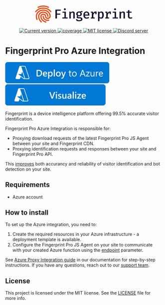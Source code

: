 <p align="center">
  <a href="https://fingerprint.com">
    <picture>
     <source media="(prefers-color-scheme: dark)" srcset="assets/logo_light.svg" />
     <source media="(prefers-color-scheme: light)" srcset="assets/logo_dark.svg" />
     <img src="assets/logo_dark.svg" alt="Fingerprint logo" width="312px" />
   </picture>
  </a>
<p align="center">
<a href="https://github.com/fingerprintjs/fingerprint-pro-azure-integration">
  <img src="https://img.shields.io/github/v/release/fingerprintjs/fingerprint-pro-azure-integration" alt="Current version">
</a>
<a href="https://fingerprintjs.github.io/fingerprint-pro-azure-integration">
  <img src="https://fingerprintjs.github.io/fingerprint-pro-azure-integration/badges.svg" alt="coverage">
</a>
<a href="https://opensource.org/licenses/MIT">
  <img src="https://img.shields.io/:license-mit-blue.svg" alt="MIT license">
</a>
<a href="https://discord.gg/39EpE2neBg">
  <img src="https://img.shields.io/discord/852099967190433792?style=logo&label=Discord&logo=Discord&logoColor=white" alt="Discord server">
</a>

# Fingerprint Pro Azure Integration

[![Deploy To Azure](https://raw.githubusercontent.com/fingerprintjs/fingerprint-pro-azure-integration/main/assets/azure/deploytoazure.svg?sanitize=true)](https://portal.azure.com/#create/Microsoft.Template/uri/https%3A%2F%2Fraw.githubusercontent.com%2Ffingerprintjs%2Ffingerprint-pro-azure-integration%2Fmain%2Fazuredeploy.json)
[![Visualize](https://raw.githubusercontent.com/fingerprintjs/fingerprint-pro-azure-integration/main/assets/azure/visualizebutton.svg?sanitize=true)](http://armviz.io/#/?load=https%3A%2F%2Fraw.githubusercontent.com%2Ffingerprintjs%2Ffingerprint-pro-azure-integration%2Fmain%2Fazuredeploy.json)

Fingerprint is a device intelligence platform offering 99.5% accurate visitor identification.
  
Fingerprint Pro Azure Integration is responsible for:

* Proxying download requests of the latest Fingerprint Pro JS Agent between your site and Fingerprint CDN.
* Proxying identification requests and responses between your site and Fingerprint Pro API.
  
This [improves](https://dev.fingerprint.com/docs/azure-proxy-integration#the-benefits-of-using-the-azure-integration) both accurancy and reliability of visitor identification and bot detection on your site.

## Requirements

- Azure account

## How to install

To set up the Azure integration, you need to:
  
1. Create the required resources in your Azure infrastructure - a deployment template is available.
2. Configure the Fingerprint Pro JS Agent on your site to communicate with your created Azure function using the [endpoint](https://dev.fingerprint.com/docs/js-agent#endpoint) parameter.

See [Azure Proxy Integration guide](https://dev.fingerprint.com/docs/azure-proxy-integration) in our documentation for step-by-step instructions. If you have any questions, reach out to our [support team](https://fingerprint.com/support/). 

## License
This project is licensed under the MIT license. See the [LICENSE](https://github.com/fingerprintjs/fingerprint-pro-azure-integration/blob/main/LICENSE) file for more info.
